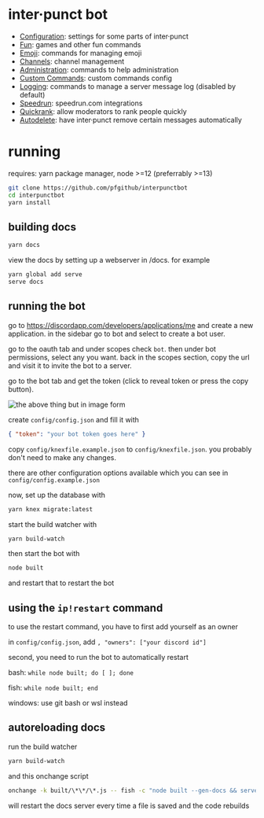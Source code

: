 # inter·punct bot

-   [Configuration](https://interpunct.info/help/configuration): settings for
    some parts of inter·punct
-   [Fun](https://interpunct.info/help/fun): games and other fun commands
-   [Emoji](https://interpunct.info/help/emoji): commands for managing emoji
-   [Channels](https://interpunct.info/help/channels): channel management
-   [Administration](https://interpunct.info/help/administration): commands to
    help administration
-   [Custom Commands](https://interpunct.info/help/customcommands): custom
    commands config
-   [Logging](https://interpunct.info/help/log): commands to manage a server
    message log \(disabled by default\)
-   [Speedrun](https://interpunct.info/help/speedrun): speedrun.com integrations
-   [Quickrank](https://interpunct.info/help/quickrank): allow moderators to
    rank people quickly
-   [Autodelete](https://interpunct.info/help/autodelete): have inter·punct
    remove certain messages automatically

# running

requires: yarn package manager, node >=12 (preferrably >=13)

```bash
git clone https://github.com/pfgithub/interpunctbot
cd interpunctbot
yarn install
```

## building docs

```bash
yarn docs
```

view the docs by setting up a webserver in /docs. for example

```bash
yarn global add serve
serve docs
```

## running the bot

go to https://discordapp.com/developers/applications/me and create a new
application. in the sidebar go to bot and select to create a bot user.

go to the oauth tab and under scopes check `bot`. then under bot permissions,
select any you want. back in the scopes section, copy the url and visit it to
invite the bot to a server.

go to the bot tab and get the token (click to reveal token or press the copy
button).

![the above thing but in image form](https://media.discordapp.net/attachments/741500369380835368/741507725057458297/unknown.png)

create `config/config.json` and fill it with

```json
{ "token": "your bot token goes here" }
```

copy `config/knexfile.example.json` to `config/knexfile.json`. you probably
don't need to make any changes.

there are other configuration options available which you can see in
`config/config.example.json`

now, set up the database with

```bash
yarn knex migrate:latest
```

start the build watcher with

```bash
yarn build-watch
```

then start the bot with

```bash
node built
```

and restart that to restart the bot

## using the `ip!restart` command

to use the restart command, you have to first add yourself as an owner

in `config/config.json`, add `, "owners": ["your discord id"]`

second, you need to run the bot to automatically restart

bash: `while node built; do [ ]; done`

fish: `while node built; end`

windows: use git bash or wsl instead

## autoreloading docs

run the build watcher

```bash
yarn build-watch
```

and this onchange script

```bash
onchange -k built/\*\*/\*.js -- fish -c "node built --gen-docs && serve docs -p 3001"
```

will restart the docs server every time a file is saved and the code rebuilds
